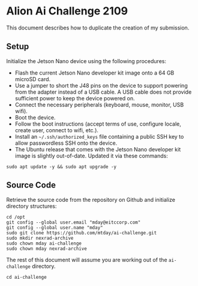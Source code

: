 
# Alion Ai Challenge 2109

This document describes how to duplicate the creation of my submission.

## Setup

Initialize the Jetson Nano device using the following procedures:

* Flash the current Jetson Nano developer kit image onto a 64 GB microSD card.
* Use a jumper to short the J48 pins on the device to support powering from the adapter instead of a USB cable. A USB cable does not provide sufficient power to keep the device powered on.
* Connect the necessary peripherals (keyboard, mouse, monitor, USB wifi).
* Boot the device.
* Follow the boot instructions (accept terms of use, configure locale, create user, connect to wifi, etc.).
* Install an `~/.ssh/authorized_keys` file containing a public SSH key to allow passwordless SSH onto the device.
* The Ubuntu release that comes with the Jetson Nano developer kit image is slightly out-of-date. Updated it via these commands:

```
sudo apt update -y && sudo apt upgrade -y
```

## Source Code

Retrieve the source code from the repository on Github and initialize directory structures:

```
cd /opt
git config --global user.email "mday@eitccorp.com"
git config --global user.name "mday"
sudo git clone https://github.com/mtday/ai-challenge.git
sudo mkdir nexrad-archive
sudo chown mday ai-challenge
sudo chown mday nexrad-archive
```

The rest of this document will assume you are working out of the `ai-challenge` directory.

```
cd ai-challenge
```



